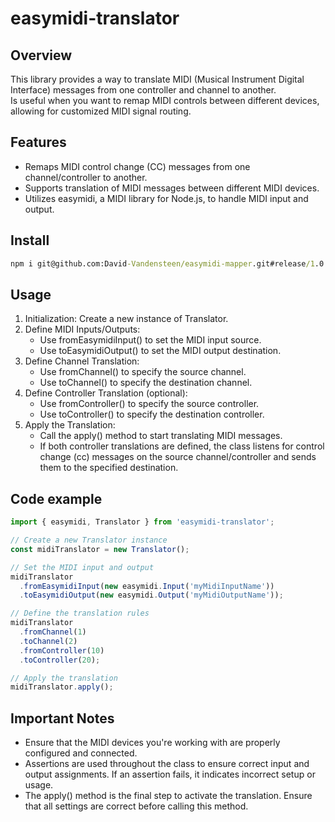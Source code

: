 # easymidi-translator

## Overview

This library provides a way to translate MIDI (Musical Instrument Digital Interface) messages from one controller and channel to another.  
Is useful when you want to remap MIDI controls between different devices, allowing for customized MIDI signal routing.

## Features

- Remaps MIDI control change (CC) messages from one channel/controller to another.
- Supports translation of MIDI messages between different MIDI devices.
- Utilizes easymidi, a MIDI library for Node.js, to handle MIDI input and output.

## Install
```cmd
npm i git@github.com:David-Vandensteen/easymidi-mapper.git#release/1.0.1
```

## Usage

1. Initialization: Create a new instance of Translator.
2. Define MIDI Inputs/Outputs:
   * Use fromEasymidiInput() to set the MIDI input source.
   * Use toEasymidiOutput() to set the MIDI output destination.
3. Define Channel Translation:
   * Use fromChannel() to specify the source channel.
   * Use toChannel() to specify the destination channel.
4. Define Controller Translation (optional):
   * Use fromController() to specify the source controller.
   * Use toController() to specify the destination controller.
5. Apply the Translation:
   * Call the apply() method to start translating MIDI messages.
   * If both controller translations are defined, the class listens for control change (cc) messages on the source channel/controller and sends them to the specified destination.
  
## Code example
```javascript
import { easymidi, Translator } from 'easymidi-translator';

// Create a new Translator instance
const midiTranslator = new Translator();

// Set the MIDI input and output
midiTranslator
  .fromEasymidiInput(new easymidi.Input('myMidiInputName'))
  .toEasymidiOutput(new easymidi.Output('myMidiOutputName'));

// Define the translation rules
midiTranslator
  .fromChannel(1)
  .toChannel(2)
  .fromController(10)
  .toController(20);

// Apply the translation
midiTranslator.apply();
```

## Important Notes
- Ensure that the MIDI devices you're working with are properly configured and connected.
- Assertions are used throughout the class to ensure correct input and output assignments. If an assertion fails, it indicates incorrect setup or usage.
- The apply() method is the final step to activate the translation. Ensure that all settings are correct before calling this method.
